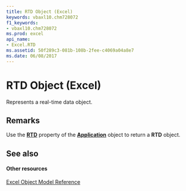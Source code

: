 ```yaml
---
title: RTD Object (Excel)
keywords: vbaxl10.chm728072
f1_keywords:
- vbaxl10.chm728072
ms.prod: excel
api_name:
- Excel.RTD
ms.assetid: 50f289c3-081b-108b-2fee-c4069a04a8e7
ms.date: 06/08/2017
---
```



# RTD Object (Excel)

Represents a real-time data object.


## Remarks

Use the  **[RTD](application-rtd-property-excel.md)** property of the **[Application](application-object-excel.md)** object to return a **RTD** object.


## See also


#### Other resources



[Excel Object Model Reference](http://msdn.microsoft.com/library/11ea8598-8a20-92d5-f98b-0da04263bf2c%28Office.15%29.aspx)

